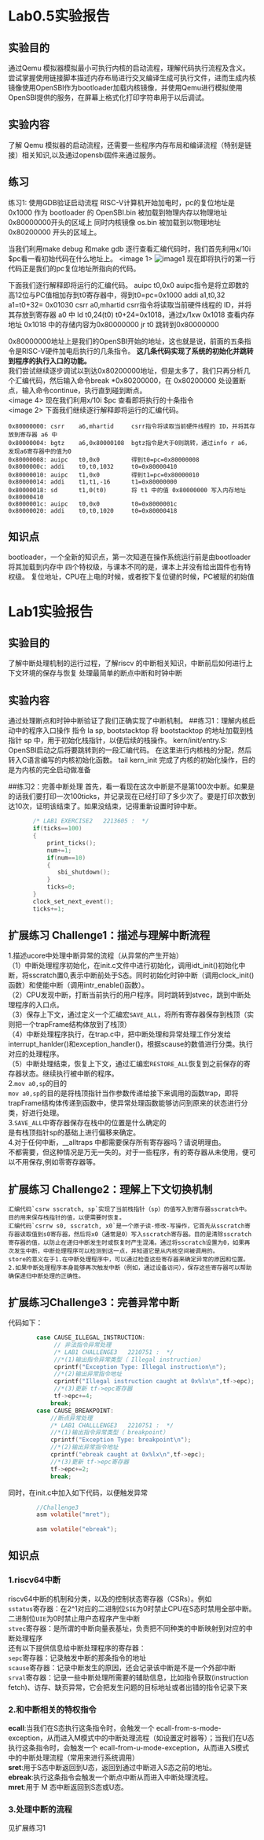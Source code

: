 # Lab0.5实验报告
## 实验目的
通过Qemu 模拟器模拟最小可执行内核的启动流程，理解代码执行流程及含义。尝试掌握使用链接脚本描述内存布局进行交叉编译生成可执行文件，进而生成内核镜像使用OpenSBI作为bootloader加载内核镜像，并使用Qemu进行模拟使用OpenSBI提供的服务，在屏幕上格式化打印字符串用于以后调试。

## 实验内容
了解 Qemu 模拟器的启动流程，还需要一些程序内存布局和编译流程（特别是链接）相关知识,以及通过opensbi固件来通过服务。

## 练习
   练习1: 使用GDB验证启动流程
   RISC-V计算机开始加电时，pc的复位地址是0x1000
   作为 bootloader 的 OpenSBI.bin 被加载到物理内存以物理地址 0x80000000开头的区域上
   同时内核镜像 os.bin 被加载到以物理地址 0x80200000 开头的区域上。

   当我们利用make debug 和make gdb 逐行查看汇编代码时，我们首先利用x/10i $pc看一看初始代码在什么地址上。
	<image 1>
 	![image1]("E:\image1-lab0_1.png")
   现在即将执行的第一行代码正是我们的pc复位地址所指向的代码。

   下面我们逐行解释即将运行的汇编代码。
	auipc t0,0x0      auipc指令是将立即数的高12位与PC值相加存到t0寄存器中，得到t0=pc=0x1000
	addi  a1,t0,32	  a1=t0+32= 0x01030
	csrr  a0,mhartid  csrr指令将读取当前硬件线程的 ID，并将其存放到寄存器 a0 中
	ld    t0,24(t0)	  t0+24=0x1018，通过x/1xw 0x1018 查看内存地址 0x1018 中的存储内容为0x80000000
	jr    t0          跳转到0x80000000
	
0x80000000地址上是我们的OpenSBI开始的地址，这也就是说，前面的五条指令是RISC-V硬件加电后执行的几条指令。
__这几条代码实现了系统的初始化并跳转到程序的执行入口的功能。__ 	
我们尝试继续逐步调试以到达0x80200000地址，但是太多了，我们只再分析几个汇编代码，然后输入命令break *0x80200000，在 0x80200000 处设置断点，输入命令continue，执行直到碰到断点。<br>
<image 4>
现在我们利用x/10i $pc 查看即将执行的十条指令<br>
<image 2>
	下面我们继续逐行解释即将运行的汇编代码。<br>
 ```  
0x80000000:	csrr	a6,mhartid     csrr指令将读取当前硬件线程的 ID，并将其存放到寄存器 a6 中  
0x80000004:	bgtz	a6,0x80000108  bgtz指令是大于0则跳转，通过info r a6，发现a6寄存器中的值为0  
0x80000008:	auipc	t0,0x0		   得到t0=pc=0x80000008  
0x8000000c:	addi	t0,t0,1032	   t0=0x80000410  
0x80000010:	auipc	t1,0x0		   得到t1=pc=0x80000010  
0x80000014:	addi	t1,t1,-16	   t1=0x80000000  
0x80000018:	sd		t1,0(t0)	   将 t1 中的值 0x80000000 写入内存地址 0x80000410  
0x8000001c:	auipc	t0,0x0		   t0=0x8000001c  
0x80000020:	addi	t0,t0,1020	   t0=0x80000418
```
## 知识点
bootloader，一个全新的知识点，第一次知道在操作系统运行前是由bootloader将其加载到内存中
四个特权级，与课本不同的是，课本上并没有给出固件也有特权级。
复位地址，CPU在上电的时候，或者按下复位键的时候，PC被赋的初始值
     	

# Lab1实验报告  
## 实验目的
了解中断处理机制的运行过程，了解riscv 的中断相关知识，中断前后如何进行上下文环境的保存与恢复
处理最简单的断点中断和时钟中断
## 实验内容
通过处理断点和时钟中断验证了我们正确实现了中断机制。
##练习1：理解内核启动中的程序入口操作
	指令 la sp, bootstacktop 将 bootstacktop 的地址加载到栈指针 sp 中，用于初始化栈指针，以便后续的栈操作。
	kern/init/entry.S: OpenSBI启动之后将要跳转到的一段汇编代码。
	在这里进行内核栈的分配，然后转入C语言编写的内核初始化函数。
	tail kern_init 完成了内核的初始化操作，目的是为内核的完全启动做准备    

##练习2：完善中断处理
	首先，看一看现在这次中断是不是第100次中断。如果是的话我们要打印一次100ticks，并记录现在已经打印了多少次了。要是打印次数到达10次，证明该结束了。如果没结束，记得重新设置时钟中断。
```c
       /* LAB1 EXERCISE2   2213605 :  */
	   if(ticks==100)
       {
           print_ticks();
           num+=1;
           if(num==10)
           {
              sbi_shutdown();
           }
           ticks=0;
       }
       clock_set_next_event();
       ticks+=1;
```
## 扩展练习 Challenge1：描述与理解中断流程  
1.描述ucore中处理中断异常的流程（从异常的产生开始）  
    （1）中断处理程序初始化，在init.c文件中进行初始化，调用idt_init()初始化中断，将sscratch置0,表示中断前处于S态。同时初始化时钟中断（调用clock_init()函数）和使能中断（调用intr_enable()函数）。  
    （2）CPU发现中断，打断当前执行的用户程序。同时跳转到stvec，跳到中断处理程序的入口点。  
    （3）保存上下文，通过定义一个汇编宏`SAVE_ALL`，将所有寄存器保存到栈顶（实则把一个trapFrame结构体放到了栈顶）  
    （4）中断处理程序执行，在trap.c中，把中断处理和异常处理工作分发给interrupt_hanlder()和exception_handler()，根据scause的数值进行分类。执行对应的处理程序。  
    （5）中断处理结束，恢复上下文，通过汇编宏`RESTORE_ALL`恢复到之前保存的寄存器状态。继续执行被中断的程序。  
2.`mov a0,sp`的目的  
    `mov a0,sp`的目的是将栈顶指针当作参数传递给接下来调用的函数trap，即将trapFrame结构体传递到函数中，使异常处理函数能够访问到原来的状态进行分类，好进行处理。  
3.`SAVE_ALL`中寄存器保存在栈中的位置是什么确定的  
    是有栈顶指针sp的基础上进行偏移来确定。  
4.对于任何中断，\_\_alltraps 中都需要保存所有寄存器吗？请说明理由。  
    不都需要，但这种情况是万无一失的。对于一些程序，有的寄存器从未使用，便可以不用保存,例如零寄存器等。
## 扩展练习 Challenge2：理解上下文切换机制
    汇编代码`csrw sscratch, sp`实现了当前栈指针（sp）的值写入到寄存器sscratch中。目的用来保存栈指针的值，以便需要时恢复。  
    汇编代码`csrrw s0, sscratch, x0`是一个原子读-修改-写操作，它首先从sscratch寄存器读取值到s0寄存器，然后将x0（通常是0）写入sscratch寄存器。目的是清除sscratch寄存器的值，以防止在递归中断发生时或恢复时产生混淆。通过将sscratch设置为0，如果再次发生中断，中断处理程序可以检测到这一点，并知道它是从内核空间被调用的。  
    store的意义在于1.在中断处理程序中，可以通过检查这些寄存器来确定异常的原因和位置。2.如果中断处理程序本身能够再次触发中断（例如，通过设备访问），保存这些寄存器可以帮助确保递归中断处理的正确性。  
## 扩展练习Challenge3：完善异常中断
代码如下：  
```c
        case CAUSE_ILLEGAL_INSTRUCTION:
             // 非法指令异常处理
             /* LAB1 CHALLENGE3   2210751 :  */
             //*(1)输出指令异常类型（ Illegal instruction）
             cprintf("Exception Type: Illegal instruction\n");
             //*(2)输出异常指令地址
             cprintf("Illegal instruction caught at 0x%lx\n",tf->epc);
             //*(3)更新 tf->epc寄存器
             tf->epc+=4;
            break;
        case CAUSE_BREAKPOINT:
            //断点异常处理
            /* LAB1 CHALLLENGE3   2210751 :  */
            //*(1)输出指令异常类型（ breakpoint）
            cprintf("Exception Type: breakpoint\n");
            //*(2)输出异常指令地址
            cprintf("ebreak caught at 0x%lx\n",tf->epc);
            //*(3)更新 tf->epc寄存器
            tf->epc+=2;
            break;
```  
同时，在init.c中加入如下代码，以便触发异常
```c
        //Challenge3
        asm volatile("mret");
    
        asm volatile("ebreak");
```
## 知识点
### 1.riscv64中断  
riscv64中断的机制和分类，以及的控制状态寄存器（CSRs）。例如  
`sstatus`寄存器：在2^1对应的二进制位`SIE`为0时禁止CPU在S态时禁用全部中断。二进制位`UIE`为0时禁止用户态程序产生中断  
`stvec`寄存器：是所谓的中断向量表基址，负责把不同种类的中断映射到对应的中断处理程序  
还有以下提供信息给中断处理程序的寄存器：  
`sepc`寄存器：记录触发中断的那条指令的地址  
`scause`寄存器：记录中断发生的原因，还会记录该中断是不是一个外部中断  
`srval`寄存器：记录一些中断处理所需要的辅助信息，比如指令获取(instruction fetch)、访存、缺页异常，它会把发生问题的目标地址或者出错的指令记录下来  
### 2.和中断相关的特权指令  
**ecall**:当我们在S态执行这条指令时，会触发一个 ecall-from-s-mode-exception，从而进入M模式中的中断处理流程（如设置定时器等）；当我们在U态执行这条指令时，会触发一个 ecall-from-u-mode-exception，从而进入S模式中的中断处理流程（常用来进行系统调用）  
**sret**:用于S态中断返回到U态，返回到通过中断进入S态之前的地址。  
**ebreak**:执行这条指令会触发一个断点中断从而进入中断处理流程。  
**mret**:用于 M 态中断返回到S态或U态。  
### 3.处理中断的流程  
见扩展练习1  
